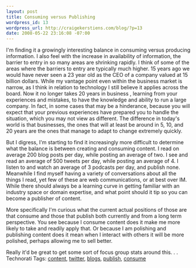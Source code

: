 ```yaml
--- 
layout: post
title: Consuming versus Publishing
wordpress_id: 13
wordpress_url: http://craigekerstiens.com/blog/?p=13
date: 2008-05-22 23:16:08 -07:00
---
```

I'm finding it a growingly interesting balance in consuming versus producing information. I also feel with the increase in availability of information, the barrier to entry in so many areas are shrinking rapidly. I think of some of the areas where the barriers to entry are typically much higher. 15 years ago we would have never seen a 23 year old as the CEO of a company valued at 15 billion dollars. While my vantage point even within the business market is narrow, as I think in relation to technology I still believe it applies across the board. Now it no longer takes 20 years in business , learning from your experiences and mistakes, to have the knowledge and ability to run a large company. In fact, in some cases that may be a hinderance, because you will expect that your previous experiences have prepared you to handle the situation, which you may not view as different. The difference in today's world is that businesses, the ones that will at least be around in 5, 10, and 20 years are the ones that manage to adapt to change extremely quickly.

But I digress, I'm starting to find it increasingly more difficult to determine what the balance is between creating and consuming content. I read on average 200 blog posts per day, while posting an average of two. I see and read an average of 500 tweets per day, while posting an average of 4. I listen to and watch an average of 3 podcasts per day, and publish none. Meanwhile I find myself having a variety of conversations about all the things I read, yet few of these are web communications, or at best over IM. While there should always be a learning curve in getting familiar with an industry space or domain expertise, and what point should it tip so you can become a publisher of content.

More specifically I'm curious what the current actual positions of those are that consume and those that publish both currently and from a long term perspective. You see because I consume content does it make me more likely to take and readily apply that. Or because I am polishing and publishing content does it mean when I interact with others it will be more polished, perhaps allowing me to sell better.

Really it'd be great to get some sort of focus group stats around this. . .
Technorati Tags: <a class="performancingtags" rel="tag" href="http://technorati.com/tag/content">content</a>, <a class="performancingtags" rel="tag" href="http://technorati.com/tag/twitter">twitter</a>, <a class="performancingtags" rel="tag" href="http://technorati.com/tag/blogs">blogs</a>, <a class="performancingtags" rel="tag" href="http://technorati.com/tag/publish">publish</a>, <a class="performancingtags" rel="tag" href="http://technorati.com/tag/consume">consume</a>
